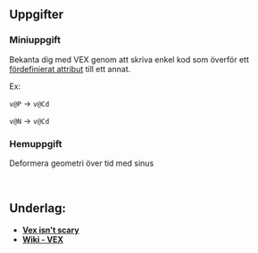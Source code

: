 
## Uppgifter


### Miniuppgift

Bekanta dig med VEX genom att skriva enkel kod som överför ett [fördefinierat attribut](https://www.sidefx.com/docs/houdini/unity/attributes.html#standard-houdini-attributes) till ett annat.

Ex:

`v@P` -> `v@Cd`

`v@N` -> `v@Cd`

### Hemuppgift

Deformera geometri över tid med sinus



&nbsp;

## Underlag:
- [**Vex isn't scary**](https://www.youtube.com/watch?v=OeaqMWzkyiw)
- [**Wiki - VEX**](https://github.com/Studio-Konkret/Technical-Direction/wiki/VEX)
